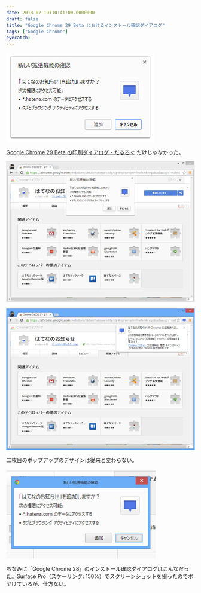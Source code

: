 ```yaml
---
date: 2013-07-19T10:41:00.0000000
draft: false
title: "Google Chrome 29 Beta におけるインストール確認ダイアログ"
tags: ["Google Chrome"]
eyecatch: 
---
```

<p><span itemscope itemtype="http://schema.org/Photograph"><img src="20130719103507.png" alt="f:id:daruyanagi:20130719103507p:plain" title="f:id:daruyanagi:20130719103507p:plain" class="hatena-fotolife" itemprop="image"></span></p><p><a href="https://blog.daruyanagi.jp/entry/2013/07/18/050648">Google Chrome 29 Beta &#x306E;&#x5370;&#x5237;&#x30C0;&#x30A4;&#x30A2;&#x30ED;&#x30B0; - &#x3060;&#x308B;&#x308D;&#x3050;</a> だけじゃなかった。</p><p><span itemscope itemtype="http://schema.org/Photograph"><img src="20130719103950.png" alt="f:id:daruyanagi:20130719103950p:plain" title="f:id:daruyanagi:20130719103950p:plain" class="hatena-fotolife" itemprop="image"></span></p><p><span itemscope itemtype="http://schema.org/Photograph"><img src="20130719103941.png" alt="f:id:daruyanagi:20130719103941p:plain" title="f:id:daruyanagi:20130719103941p:plain" class="hatena-fotolife" itemprop="image"></span></p><p>二枚目のポップアップのデザインは従来と変わらない。</p><p><span itemscope itemtype="http://schema.org/Photograph"><img src="20130719103751.png" alt="f:id:daruyanagi:20130719103751p:plain" title="f:id:daruyanagi:20130719103751p:plain" class="hatena-fotolife" itemprop="image"></span></p><p>ちなみに「Google Chrome 28」のインストール確認ダイアログはこんなだった。Surface Pro（スケーリング: 150%）でスクリーンショットを撮ったのでボヤけているが、仕方ない。</p>
